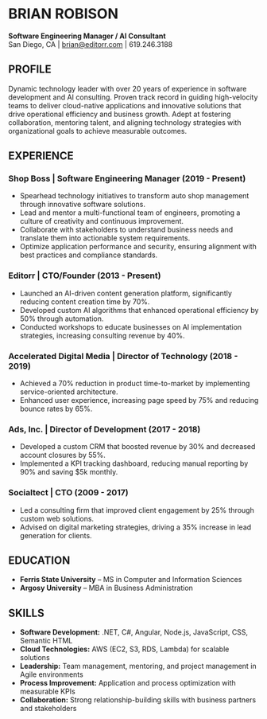 # BRIAN ROBISON

**Software Engineering Manager / AI Consultant**  
San Diego, CA | brian@editorr.com | 619.246.3188

## PROFILE

Dynamic technology leader with over 20 years of experience in software development and AI consulting. Proven track record in guiding high-velocity teams to deliver cloud-native applications and innovative solutions that drive operational efficiency and business growth. Adept at fostering collaboration, mentoring talent, and aligning technology strategies with organizational goals to achieve measurable outcomes.

## EXPERIENCE

### Shop Boss | **Software Engineering Manager** (2019 - Present)
- Spearhead technology initiatives to transform auto shop management through innovative software solutions.
- Lead and mentor a multi-functional team of engineers, promoting a culture of creativity and continuous improvement.
- Collaborate with stakeholders to understand business needs and translate them into actionable system requirements.
- Optimize application performance and security, ensuring alignment with best practices and compliance standards.

### Editorr | **CTO/Founder** (2013 - Present)
- Launched an AI-driven content generation platform, significantly reducing content creation time by 70%.
- Developed custom AI algorithms that enhanced operational efficiency by 50% through automation.
- Conducted workshops to educate businesses on AI implementation strategies, increasing consulting revenue by 40%.

### Accelerated Digital Media | **Director of Technology** (2018 - 2019)
- Achieved a 70% reduction in product time-to-market by implementing service-oriented architecture.
- Enhanced user experience, increasing page speed by 75% and reducing bounce rates by 65%.

### Ads, Inc. | **Director of Development** (2017 - 2018)
- Developed a custom CRM that boosted revenue by 30% and decreased account closures by 55%.
- Implemented a KPI tracking dashboard, reducing manual reporting by 90% and saving $5k monthly.

### Socialtect | **CTO** (2009 - 2017)
- Led a consulting firm that improved client engagement by 25% through custom web solutions.
- Advised on digital marketing strategies, driving a 35% increase in lead generation for clients.

## EDUCATION
- **Ferris State University** – MS in Computer and Information Sciences  
- **Argosy University** – MBA in Business Administration

## SKILLS
- **Software Development:** .NET, C#, Angular, Node.js, JavaScript, CSS, Semantic HTML  
- **Cloud Technologies:** AWS (EC2, S3, RDS, Lambda) for scalable solutions  
- **Leadership:** Team management, mentoring, and project management in Agile environments  
- **Process Improvement:** Application and process optimization with measurable KPIs  
- **Collaboration:** Strong relationship-building skills with business partners and stakeholders
